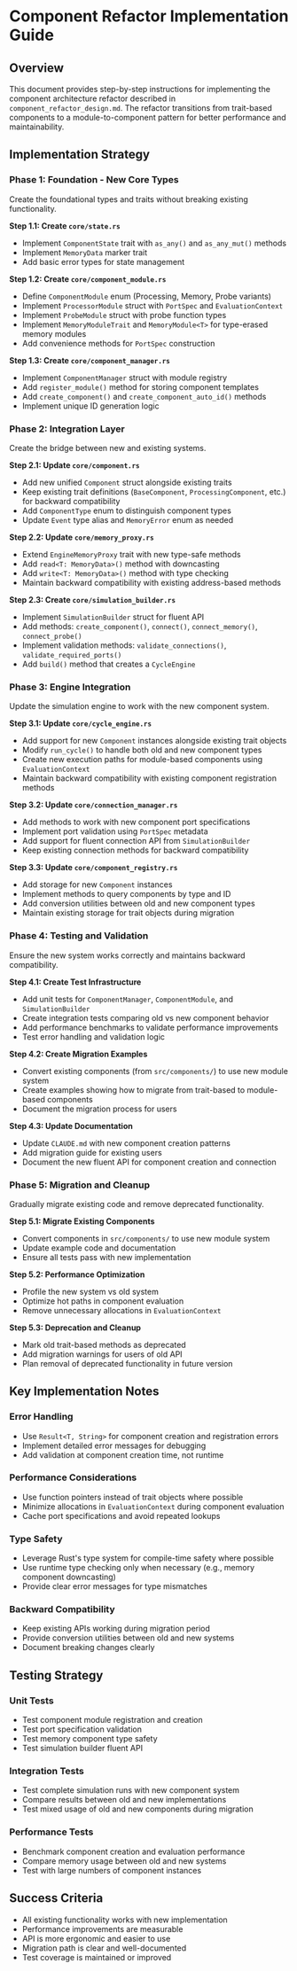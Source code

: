 # Component Refactor Implementation Guide

## Overview
This document provides step-by-step instructions for implementing the component architecture refactor described in `component_refactor_design.md`. The refactor transitions from trait-based components to a module-to-component pattern for better performance and maintainability.

## Implementation Strategy

### Phase 1: Foundation - New Core Types
Create the foundational types and traits without breaking existing functionality.

**Step 1.1: Create `core/state.rs`**
- Implement `ComponentState` trait with `as_any()` and `as_any_mut()` methods
- Implement `MemoryData` marker trait
- Add basic error types for state management

**Step 1.2: Create `core/component_module.rs`**
- Define `ComponentModule` enum (Processing, Memory, Probe variants)
- Implement `ProcessorModule` struct with `PortSpec` and `EvaluationContext`
- Implement `ProbeModule` struct with probe function types
- Implement `MemoryModuleTrait` and `MemoryModule<T>` for type-erased memory modules
- Add convenience methods for `PortSpec` construction

**Step 1.3: Create `core/component_manager.rs`**
- Implement `ComponentManager` struct with module registry
- Add `register_module()` method for storing component templates
- Add `create_component()` and `create_component_auto_id()` methods
- Implement unique ID generation logic

### Phase 2: Integration Layer
Create the bridge between new and existing systems.

**Step 2.1: Update `core/component.rs`**
- Add new unified `Component` struct alongside existing traits
- Keep existing trait definitions (`BaseComponent`, `ProcessingComponent`, etc.) for backward compatibility
- Add `ComponentType` enum to distinguish component types
- Update `Event` type alias and `MemoryError` enum as needed

**Step 2.2: Update `core/memory_proxy.rs`**
- Extend `EngineMemoryProxy` trait with new type-safe methods
- Add `read<T: MemoryData>()` method with downcasting
- Add `write<T: MemoryData>()` method with type checking
- Maintain backward compatibility with existing address-based methods

**Step 2.3: Create `core/simulation_builder.rs`**
- Implement `SimulationBuilder` struct for fluent API
- Add methods: `create_component()`, `connect()`, `connect_memory()`, `connect_probe()`
- Implement validation methods: `validate_connections()`, `validate_required_ports()`
- Add `build()` method that creates a `CycleEngine`

### Phase 3: Engine Integration
Update the simulation engine to work with the new component system.

**Step 3.1: Update `core/cycle_engine.rs`**
- Add support for new `Component` instances alongside existing trait objects
- Modify `run_cycle()` to handle both old and new component types
- Create new execution paths for module-based components using `EvaluationContext`
- Maintain backward compatibility with existing component registration methods

**Step 3.2: Update `core/connection_manager.rs`**
- Add methods to work with new component port specifications
- Implement port validation using `PortSpec` metadata
- Add support for fluent connection API from `SimulationBuilder`
- Keep existing connection methods for backward compatibility

**Step 3.3: Update `core/component_registry.rs`**
- Add storage for new `Component` instances
- Implement methods to query components by type and ID
- Add conversion utilities between old and new component types
- Maintain existing storage for trait objects during migration

### Phase 4: Testing and Validation
Ensure the new system works correctly and maintains backward compatibility.

**Step 4.1: Create Test Infrastructure**
- Add unit tests for `ComponentManager`, `ComponentModule`, and `SimulationBuilder`
- Create integration tests comparing old vs new component behavior
- Add performance benchmarks to validate performance improvements
- Test error handling and validation logic

**Step 4.2: Create Migration Examples**
- Convert existing components (from `src/components/`) to use new module system
- Create examples showing how to migrate from trait-based to module-based components
- Document the migration process for users

**Step 4.3: Update Documentation**
- Update `CLAUDE.md` with new component creation patterns
- Add migration guide for existing users
- Document the new fluent API for component creation and connection

### Phase 5: Migration and Cleanup
Gradually migrate existing code and remove deprecated functionality.

**Step 5.1: Migrate Existing Components**
- Convert components in `src/components/` to use new module system
- Update example code and documentation
- Ensure all tests pass with new implementation

**Step 5.2: Performance Optimization**
- Profile the new system vs old system
- Optimize hot paths in component evaluation
- Remove unnecessary allocations in `EvaluationContext`

**Step 5.3: Deprecation and Cleanup**
- Mark old trait-based methods as deprecated
- Add migration warnings for users of old API
- Plan removal of deprecated functionality in future version

## Key Implementation Notes

### Error Handling
- Use `Result<T, String>` for component creation and registration errors
- Implement detailed error messages for debugging
- Add validation at component creation time, not runtime

### Performance Considerations
- Use function pointers instead of trait objects where possible
- Minimize allocations in `EvaluationContext` during component evaluation
- Cache port specifications and avoid repeated lookups

### Type Safety
- Leverage Rust's type system for compile-time safety where possible
- Use runtime type checking only when necessary (e.g., memory component downcasting)
- Provide clear error messages for type mismatches

### Backward Compatibility
- Keep existing APIs working during migration period
- Provide conversion utilities between old and new systems
- Document breaking changes clearly

## Testing Strategy

### Unit Tests
- Test component module registration and creation
- Test port specification validation
- Test memory component type safety
- Test simulation builder fluent API

### Integration Tests
- Test complete simulation runs with new component system
- Compare results between old and new implementations
- Test mixed usage of old and new components during migration

### Performance Tests
- Benchmark component creation and evaluation performance
- Compare memory usage between old and new systems
- Test with large numbers of component instances

## Success Criteria
- All existing functionality works with new implementation
- Performance improvements are measurable
- API is more ergonomic and easier to use
- Migration path is clear and well-documented
- Test coverage is maintained or improved